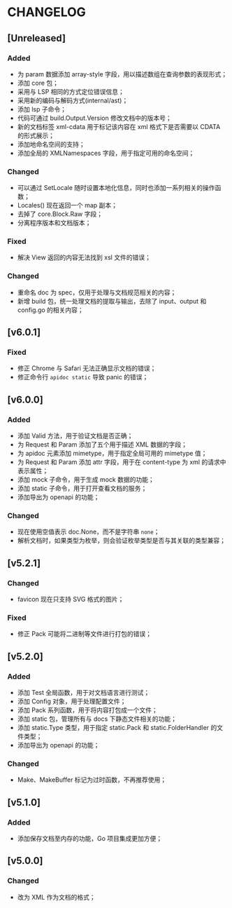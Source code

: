 # CHANGELOG

## [Unreleased]

### Added

- 为 param 数据添加 array-style 字段，用以描述数组在查询参数的表现形式；
- 添加 core 包；
- 采用与 LSP 相同的方式定位错误信息；
- 采用新的编码与解码方式(internal/ast)；
- 添加 lsp 子命令；
- 代码可通过 build.Output.Version 修改文档中的版本号；
- 新的文档标签 xml-cdata 用于标记该内容在 xml 格式下是否需要以 CDATA 的形式展示；
- 添加地命名空间的支持；
- 添加全局的 XMLNamespaces 字段，用于指定可用的命名空间；

### Changed

- 可以通过 SetLocale 随时设置本地化信息，同时也添加一系列相关的操作函数；
- Locales() 现在返回一个 map 副本；
- 去掉了 core.Block.Raw 字段；
- 分离程序版本和文档版本；

### Fixed

- 解决 View 返回的内容无法找到 xsl 文件的错误；

### Changed

- 重命名 doc 为 spec，仅用于处理与文档规范相关的内容；
- 新增 build 包，统一处理文档的提取与输出，去除了 input、output 和 config.go 的相关内容；

## [v6.0.1]

### Fixed

- 修正 Chrome 与 Safari 无法正确显示文档的错误；
- 修正命令行 `apidoc static` 导致 panic 的错误；

## [v6.0.0]

### Added

- 添加 Valid 方法，用于验证文档是否正确；
- 为 Request 和 Param 添加了五个用于描述 XML 数据的字段；
- 为 apidoc 元素添加 mimetype，用于指定全局可用的 mimetype 值；
- 为 Request 和 Param 添加 attr 字段，用于在 content-type 为 xml 的请求中表示属性；
- 添加 mock 子命令，用于生成 mock 数据的功能；
- 添加 static 子命令，用于打开查看文档的服务；
- 添加导出为 openapi 的功能；

### Changed

- 现在使用空值表示 doc.None，而不是字符串 `none`；
- 解析文档时，如果类型为枚举，则会验证枚举类型是否与其关联的类型兼容；

## [v5.2.1]

### Changed

- favicon 现在只支持 SVG 格式的图片；

### Fixed

- 修正 Pack 可能将二进制等文件进行打包的错误；

## [v5.2.0]

### Added

- 添加 Test 全局函数，用于对文档语言进行测试；
- 添加 Config 对象，用于处理配置文件；
- 添加 Pack 系列函数，用于将内容打包成一个文件；
- 添加 static 包，管理所有与 docs 下静态文件相关的功能；
- 添加 static.Type 类型，用于指定 static.Pack 和 static.FolderHandler 的文件类型；
- 添加导出为 openapi 的功能；

### Changed

- Make、MakeBuffer 标记为过时函数，不再推荐使用；

## [v5.1.0]

### Added

- 添加保存文档至内存的功能，Go 项目集成更加方便；

## [v5.0.0]

### Changed

- 改为 XML 作为文档的格式；
